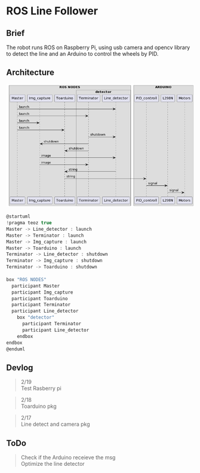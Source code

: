 # ROS Line Follower

## Brief
The robot runs ROS on Raspberry Pi, using usb camera and opencv library to detect the line
and an Arduino to control the wheels by PID.

## Architecture
![Architecture](/asset/images/Line_follower%20sys%20structure.png)

``` c
@startuml
!pragma teoz true
Master -> Line_detector : launch
Master -> Terminator : launch
Master -> Img_capture : launch
Master -> Toarduino : launch
Terminator -> Line_detector : shutdown
Terminator -> Img_capture : shutdown
Terminator -> Toarduino : shutdown

box "ROS NODES"
  participant Master
  participant Img_capture
  participant Toarduino
  participant Terminator
  participant Line_detector
    box "detector"
      participant Terminator
      participant Line_detector
    endbox
endbox
@enduml
```

## Devlog

> 2/19  
> Test Rasberry pi 

> 2/18  
> Toarduino pkg

> 2/17  
> Line detect and camera pkg  

## ToDo
> Check if the Arduino receieve the msg  
> Optimize the line detector 
